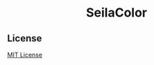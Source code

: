 <div align="center">

# SeilaColor

<!-- A minimal theme for VS Code that comes in dark and light.

[![Preview in vscode.dev](https://img.shields.io/badge/preview%20in-vscode.dev-blue)](https://vscode.dev/theme/miguelsolorio.min-theme)

![preview-dark](https://raw.githubusercontent.com/misolori/min-theme/master/screenshot-dark.png)

![preview-light](https://raw.githubusercontent.com/misolori/min-theme/master/screenshot-light.png) -->

</div>

<!-- ## Installation

1. Install theme from the [Marketplace](https://marketplace.visualstudio.com/items?itemName=miguelsolorio.min-theme)
2. Go to `File > Preferences > Color Theme`
3. Select `SeilaColor`

Alternatively install via CLI:
```
code --install-extension miguelsolorio.min-theme
``` -->

## License

[MIT License](LICENSE) 